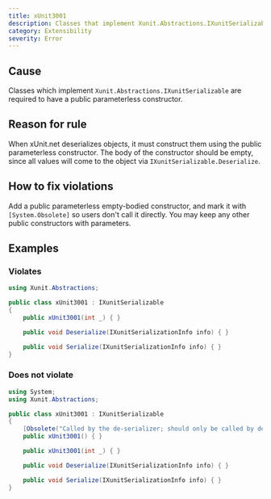 ```yaml
---
title: xUnit3001
description: Classes that implement Xunit.Abstractions.IXunitSerializable must have a public parameterless constructor
category: Extensibility
severity: Error
---
```


## Cause

Classes which implement `Xunit.Abstractions.IXunitSerializable` are required to have a public parameterless constructor.

## Reason for rule

When xUnit.net deserializes objects, it must construct them using the public parameterless constructor. The body of the constructor
should be empty, since all values will come to the object via `IXunitSerializable.Deserialize`.

## How to fix violations

Add a public parameterless empty-bodied constructor, and mark it with `[System.Obsolete]` so users don't call it directly. You may
keep any other public constructors with parameters.

## Examples

### Violates

```csharp
using Xunit.Abstractions;

public class xUnit3001 : IXunitSerializable
{
    public xUnit3001(int _) { }

    public void Deserialize(IXunitSerializationInfo info) { }

    public void Serialize(IXunitSerializationInfo info) { }
}
```

### Does not violate

```csharp
using System;
using Xunit.Abstractions;

public class xUnit3001 : IXunitSerializable
{
    [Obsolete("Called by the de-serializer; should only be called by deriving classes for de-serialization purposes")]
    public xUnit3001() { }

    public xUnit3001(int _) { }

    public void Deserialize(IXunitSerializationInfo info) { }

    public void Serialize(IXunitSerializationInfo info) { }
}
```
